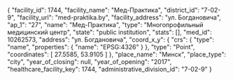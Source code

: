 {
    "facility_id": 1744,
    "facility_name": "Мед-Практика",
    "district_id": "7-02-9",
    "facility_url": "med-praktika.by",
    "facility_address": "ул. Богдановича",
    "ap_1": "27",
    "name": "Мед-Практика",
    "type": "Многопрофильный медицинский центр",
    "state": "public institution",
    "stats": [],
    "med_id": 10262573,
    "address": "ул. Богдановича",
    "coord_x_y": {
        "crs": {
            "type": "name",
            "properties": {
                "name": "EPSG:4326"
            }
        },
        "type": "Point",
        "coordinates": [
            27.5585,
            53.9105
        ]
    },
    "place_name": "Минск",
    "place_type": "city",
    "year_of_closing": null,
    "year_of_opening": "2017",
    "healthcare_facility_key": 1744,
    "administrative_division_id": "7-02-9"
}